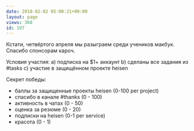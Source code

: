 ```yaml
---
date: 2018-02-02 05:00:21+00:00
layout: page
views: 368
id: 197
---
```


Кстати, четвёртого апреля мы разыграем среди учеников макбук. Спасибо спонсорам кароч.

Условия участия:
a) подписка на $1+ аккаунт
b) сделаны все задания из #tasks
c) участие в защищённом проекте heisen

Секрет победы:
- баллы за защищенные проекты heisen (0-100 per project)
- спасибо в канале #thanks (0 - 100)
- активность в чатах (0 - 50)
- оценка за резюме (0 - 20)
- подписки на heisen (0-1 per service)
- красота (0 - 1)


